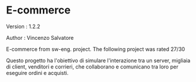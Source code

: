 # E-commerce
Version : 1.2.2

Author : Vincenzo Salvatore

E-commerce from sw-eng. project.
The following project was rated 27/30

Questo progetto ha l'obiettivo di simulare l'interazione tra un server, migliaia di client, venditori e corrieri, che collaborano e comunicano tra loro per eseguire ordini e acquisti.
